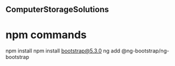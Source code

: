 ## ComputerStorageSolutions

# npm commands
npm install
npm install bootstrap@5.3.0
ng add @ng-bootstrap/ng-bootstrap